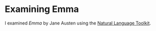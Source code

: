 # Examining Emma

I examined _Emma_ by Jane Austen using the [Natural Language Toolkit](https://www.nltk.org/).